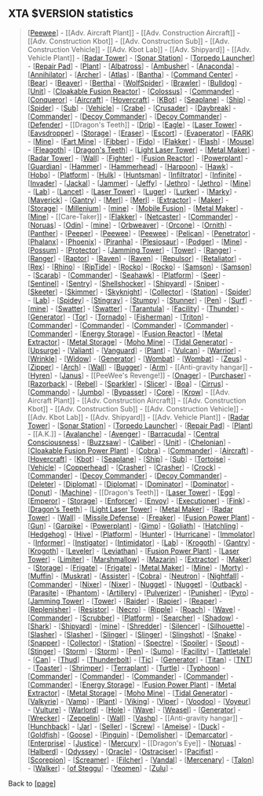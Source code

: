 ## XTA $VERSION  statistics ##
> [[Peewee](Armoured.md)] - [[Adv. Aircraft Plant]] - [[Adv. Construction Aircraft]] - [[Adv. Construction Kbot]] - [[Adv. Construction Sub]] - [[Adv. Construction Vehicle]] - [[Adv. Kbot Lab]] - [[Adv. Shipyard]] - [[Adv. Vehicle Plant]] - [[Radar Tower](Advanced.md)] - [[Sonar Station](Advanced.md)] - [[Torpedo Launcher](Advanced.md)] - [[Repair Pad](Air.md)] - [[Plant](Aircraft.md)] - [[Albatross](Albatross.md)] - [[Ambusher](Ambusher.md)] - [[Anaconda](Anaconda.md)] - [[Annihilator](Annihilator.md)] - [[Archer](Archer.md)] - [[Atlas](Atlas.md)] - [[Bantha](Bantha.md)] - [[Command Center](Arm.md)] - [[Bear](Bear.md)] - [[Beaver](Beaver.md)] - [[Bertha](Big.md)] - [[WolfSpider](WolfSpider.md)] - [[Brawler](Brawler.md)] - [[Bulldog](Bulldog.md)] - [[Unit](Capture.md)] - [[Cloakable Fusion Reactor](Medium.md)] - [[Colossus](Colossus.md)] - [[Commander](Commander.md)] - [[Conqueror](Conqueror.md)] - [[Aircraft](Construction.md)] - [[Hovercraft](Construction.md)] - [[KBot](Construction.md)] - [[Seaplane](Construction.md)] - [[Ship](Construction.md)] - [[Spider](Construction.md)] - [[Sub](Construction.md)] - [[Vehicle](Construction.md)] - [[Crabe](Crabe.md)] - [[Crusader](Crusader.md)] - [[Daybreak](Daybreak.md)] - [[Commander](Decoy.md)] - [[Decoy Commander](Upgraded.md)] - [[Decoy Commander](Upgraded.md)] - [[Defender](Defender.md)] - [[Dragon's Teeth]] - [[Drip](Drip.md)] - [[Eagle](Eagle.md)] - [[Laser Tower](Light.md)] - [[Eavsdropper](Eavsdropper.md)] - [[Storage](Energy.md)] - [[Eraser](Eraser.md)] - [[Escort](Escort.md)] - [[Evaperator](Evaperator.md)] - [[FARK](FARK.md)] - [[Mine](Fart.md)] - [[Fart Mine](Spidey.md)] - [[Fibber](Fibber.md)] - [[Fido](Fido.md)] - [[Flakker](Flakker.md)] - [[Flash](Flash.md)] - [[Mouse](Mouse.md)] - [[Fleagoth](Fleagoth.md)] - [[Dragon's Teeth](Floating.md)] - [[Light Laser Tower](Floating.md)] - [[Metal Maker](Floating.md)] - [[Radar Tower](Floating.md)] - [[Wall](Fortification.md)] - [[Fighter](Freedom.md)] - [[Fusion Reactor](Heavy.md)] - [[Powerplant](Geothermal.md)] - [[Guardian](Guardian.md)] - [[Hammer](Hammer.md)] - [[Hammerhead](Hammerhead.md)] - [[Harpoon](Harpoon.md)] - [[Hawk](Hawk.md)] - [[Hobo](Hobo.md)] - [[Platform](Hovercraft.md)] - [[Hulk](Hulk.md)] - [[Huntsman](Huntsman.md)] - [[Infiltrator](Infiltrator.md)] - [[Infinite](Infinite.md)] - [[Invader](Invader.md)] - [[Jackal](Jackal.md)] - [[Jammer](Jammer.md)] - [[Jeffy](Jeffy.md)] - [[Jethro](Jethro.md)] - [[Jethro](Jethro.md)] - [[Mine](Kaboom.md)] - [[Lab](Kbot.md)] - [[Lancet](Lancet.md)] - [[Laser Tower](Light.md)] - [[Luger](Luger.md)] - [[Lurker](Lurker.md)] - [[Marky](Marky.md)] - [[Maverick](Maverick.md)] - [[Gantry](Mech.md)] - [[Merl](Merl.md)] - [[Merl](Merl.md)] - [[Extractor](Metal.md)] - [[Maker](Metal.md)] - [[Storage](Metal.md)] - [[Millenium](Millenium.md)] - [[mine](Mini.md)] - [[Mobile Fusion](Light.md)] - [[Metal Maker](Moho.md)] - [[Mine](Moho.md)] - [[Care-Taker]] - [[Flakker](Naval.md)] - [[Netcaster](Netcaster.md)] - [[Commander](Commander.md)] - [[Noruas](Noruas.md)] - [[Odin](Odin.md)] - [[mine](Ooomph.md)] - [[Orbweaver](Orbweaver.md)] - [[Orcone](Orcone.md)] - [[Ornith](Ornith.md)] - [[Panther](Panther.md)] - [[Peeper](Peeper.md)] - [[Peewee](Peewee.md)] - [[Peewee](HeMan.md)] - [[Pelican](Pelican.md)] - [[Penetrator](Penetrator.md)] - [[Phalanx](Phalanx.md)] - [[Phoenix](Phoenix.md)] - [[Piranha](Piranha.md)] - [[Plesiosaur](Plesiosaur.md)] - [[Podger](Podger.md)] - [[Mine](Popper.md)] - [[Possum](Sneaky.md)] - [[Protector](Protector.md)] - [[Jamming Tower](Radar.md)] - [[Tower](Radar.md)] - [[Ranger](Ranger.md)] - [[Ranger](Ranger.md)] - [[Raptor](Raptor.md)] - [[Raven](Raven.md)] - [[Raven](Raven.md)] - [[Repulsor](Repulsor.md)] - [[Retaliator](Retaliator.md)] - [[Rex](Rex.md)] - [[Rhino](Rhino.md)] - [[RipTide](RipTide.md)] - [[Rocko](Rocko.md)] - [[Rocko](Rocko.md)] - [[Samson](Samson.md)] - [[Samson](Samson.md)] - [[Scarab](Scarab.md)] - [[Commander](Commander.md)] - [[Seahawk](Seahawk.md)] - [[Platform](Seaplane.md)] - [[Seer](Seer.md)] - [[Sentinel](Sentinel.md)] - [[Sentry](Sentry.md)] - [[Shellshocker](Shellshocker.md)] - [[Shipyard](Shipyard.md)] - [[Sniper](Sniper.md)] - [[Skeeter](Skeeter.md)] - [[Skimmer](Skimmer.md)] - [[Skyknight](Skyknight.md)] - [[Collector](Solar.md)] - [[Station](Sonar.md)] - [[Spider](Spider.md)] - [[Lab](Spider.md)] - [[Spidey](Spidey.md)] - [[Stingray](Stingray.md)] - [[Stumpy](Stumpy.md)] - [[Stunner](Stunner.md)] - [[Pen](Sub.md)] - [[Surf](Surf.md)] - [[mine](Surprise.md)] - [[Swatter](Swatter.md)] - [[Swatter](Swatter.md)] - [[Tarantula](Tarantula.md)] - [[Facility](Targeting.md)] - [[Thunder](Thunder.md)] - [[Generator](Tidal.md)] - [[Tor](Tor.md)] - [[Tornado](Tornado.md)] - [[Fisherman](Fisherman.md)] - [[Triton](Triton.md)] - [[Commander](Commander.md)] - [[Commander](Advanced.md)] - [[Commander](Battle.md)] - [[Commander](Satelight.md)] - [[Commander](Upgraded.md)] - [[Energy Storage](Underwater.md)] - [[Fusion Reactor](Underwater.md)] - [[Metal Extractor](Underwater.md)] - [[Metal Storage](Underwater.md)] - [[Moho Mine](Underwater.md)] - [[Tidal Generator](Underwater.md)] - [[Upsurge](Upsurge.md)] - [[Valiant](Valiant.md)] - [[Vanguard](Vanguard.md)] - [[Plant](Vehicle.md)] - [[Vulcan](Vulcan.md)] - [[Warrior](Warrior.md)] - [[Wrinkle](Water.md)] - [[Widow](Widow.md)] - [[Generator](Wind.md)] - [[Wombat](Wombat.md)] - [[Wombat](Wombat.md)] - [[Zeus](Zeus.md)] - [[Zipper](Zipper.md)] - [[Arch](Arch.md)] - [[Wall](Bertha.md)] - [[Bugger](Bugger.md)] - [[Arm](Arm.md)] - [[Anti-gravity hangar]] - [[Hyren](Hyren.md)] - [[Janus](Janus.md)] - [[PeeWee's Revenge!]] - [[Onager](Onager.md)] - [[Purchaser](Purchaser.md)] - [[Razorback](Razorback.md)] - [[Rebel](Rebel.md)] - [[Sparkler](Sparkler.md)] - [[Slicer](Slicer.md)] - [[Boa](Boa.md)] - [[Cirrus](Cirrus.md)] - [[Commando](Commando.md)] - [[Jumbo](Jumbo.md)] - [[Bypasser](Bypasser.md)] - [[Core](Core.md)] - [[Krow](Krow.md)] - [[Adv. Aircraft Plant]] - [[Adv. Construction Aircraft]] - [[Adv. Construction Kbot]] - [[Adv. Construction Sub]] - [[Adv. Construction Vehicle]] - [[Adv. Kbot Lab]] - [[Adv. Shipyard]] - [[Adv. Vehicle Plant]] - [[Radar Tower](Advanced.md)] - [[Sonar Station](Advanced.md)] - [[Torpedo Launcher](Advanced.md)] - [[Repair Pad](Air.md)] - [[Plant](Aircraft.md)] - [[A.K.]] - [[Avalanche](Avalanche.md)] - [[Avenger](Avenger.md)] - [[Barracuda](Barracuda.md)] - [[Central Consciousness](Core.md)] - [[Buzzsaw](Buzzsaw.md)] - [[Caliber](Caliber.md)] - [[Unit](Capture.md)] - [[Chelonian](Chelonian.md)] - [[Cloakable Fusion Power Plant](Medium.md)] - [[Cobra](Cobra.md)] - [[Commander](Commander.md)] - [[Aircraft](Construction.md)] - [[Hovercraft](Construction.md)] - [[Kbot](Construction.md)] - [[Seaplane](Construction.md)] - [[Ship](Construction.md)] - [[Sub](Construction.md)] - [[Tortoise](Construction.md)] - [[Vehicle](Construction.md)] - [[Copperhead](Copperhead.md)] - [[Crasher](Crasher.md)] - [[Crasher](Crasher.md)] - [[Crock](Crock.md)] - [[Commander](Decoy.md)] - [[Decoy Commander](Upgraded.md)] - [[Decoy Commander](Upgraded.md)] - [[Deleter](Deleter.md)] - [[Diplomat](Diplomat.md)] - [[Diplomat](Diplomat.md)] - [[Dominator](Dominator.md)] - [[Dominator](Dominator.md)] - [[Donut](Donut.md)] - [[Machine](Doomsday.md)] - [[Dragon's Teeth]] - [[Laser Tower](Light.md)] - [[Egg](Rotton.md)] - [[Emperor](Emperor.md)] - [[Storage](Energy.md)] - [[Enforcer](Enforcer.md)] - [[Envoy](Envoy.md)] - [[Executioner](Executioner.md)] - [[Fink](Fink.md)] - [[Dragon's Teeth](Floating.md)] - [[Light Laser Tower](Floating.md)] - [[Metal Maker](Floating.md)] - [[Radar Tower](Floating.md)] - [[Wall](Fortification.md)] - [[Missile Defense](Fortitude.md)] - [[Freaker](Freaker.md)] - [[Fusion Power Plant](Heavy.md)] - [[Gun](Gaat.md)] - [[Garpike](Garpike.md)] - [[Powerplant](Geothermal.md)] - [[Gimp](Gimp.md)] - [[Goliath](Goliath.md)] - [[Hatchling](Hatchling.md)] - [[Hedgehog](Hedgehog.md)] - [[Hive](Hive.md)] - [[Platform](Hovercraft.md)] - [[Hunter](Hunter.md)] - [[Hurricane](Hurricane.md)] - [[Immolator](Immolator.md)] - [[Informer](Informer.md)] - [[Instigator](Instigator.md)] - [[Intimidator](Intimidator.md)] - [[Lab](Kbot.md)] - [[Krogoth](Krogoth.md)] - [[Gantry](Krogoth.md)] - [[Krogoth](Krogoth.md)] - [[Leveler](Leveler.md)] - [[Leviathan](Leviathan.md)] - [[Fusion Power Plant](Light.md)] - [[Laser Tower](Light.md)] - [[Limiter](Limiter.md)] - [[Marshmallow](Marshmallow.md)] - [[Mazarin](Mazarin.md)] - [[Extractor](Metal.md)] - [[Maker](Metal.md)] - [[Storage](Metal.md)] - [[Frigate](Rocket.md)] - [[Frigate](Rocket.md)] - [[Metal Maker](Moho.md)] - [[Mine](Moho.md)] - [[Morty](Morty.md)] - [[Muffin](Muffin.md)] - [[Muskrat](Muskrat.md)] - [[Assister](Assister.md)] - [[Cobra](Naval.md)] - [[Neutron](Neutron.md)] - [[Nightfall](Nightfall.md)] - [[Commander](Commander.md)] - [[Nixer](Nixer.md)] - [[Nixer](Nixer.md)] - [[Nugget](Nugget.md)] - [[Nugget](Tic.md)] - [[Outback](Outback.md)] - [[Parasite](Parasite.md)] - [[Phantom](Phantom.md)] - [[Artillery](Mobile.md)] - [[Pulverizer](Pulverizer.md)] - [[Punisher](Punisher.md)] - [[Pyro](Pyro.md)] - [[Jamming Tower](Radar.md)] - [[Tower](Radar.md)] - [[Raider](Raider.md)] - [[Rapier](Rapier.md)] - [[Reaper](Reaper.md)] - [[Replenisher](Replenisher.md)] - [[Resistor](Resistor.md)] - [[Necro](Necro.md)] - [[Ripple](Ripple.md)] - [[Roach](Roach.md)] - [[Wave](Rogue.md)] - [[Commander](Commander.md)] - [[Scrubber](Scrubber.md)] - [[Platform](Seaplane.md)] - [[Searcher](Searcher.md)] - [[Shadow](Shadow.md)] - [[Shark](Shark.md)] - [[Shipyard](Shipyard.md)] - [[mine](Shock.md)] - [[Shredder](Shredder.md)] - [[Silencer](Silencer.md)] - [[Silhouette](Silhouette.md)] - [[Slasher](Slasher.md)] - [[Slasher](Slasher.md)] - [[Slinger](Slinger.md)] - [[Slinger](Slinger.md)] - [[Slingshot](Slingshot.md)] - [[Snake](Snake.md)] - [[Snapper](Snapper.md)] - [[Collector](Solar.md)] - [[Station](Sonar.md)] - [[Spectre](Spectre.md)] - [[Spoiler](Spoiler.md)] - [[Spout](Spout.md)] - [[Stinger](Stinger.md)] - [[Storm](Storm.md)] - [[Storm](Storm.md)] - [[Pen](Sub.md)] - [[Sumo](Sumo.md)] - [[Facility](Targeting.md)] - [[Tattletale](Tattletale.md)] - [[Can](The.md)] - [[Thud](Thud.md)] - [[Thunderbolt](Thunderbolt.md)] - [[Tic](Tic.md)] - [[Generator](Tidal.md)] - [[Titan](Titan.md)] - [[TNT](TNT.md)] - [[Toaster](Toaster.md)] - [[Shrimper](Shrimper.md)] - [[Terraplant](Terraplant.md)] - [[Turtle](Turtle.md)] - [[Typhoon](Typhoon.md)] - [[Commander](Commander.md)] - [[Commander](Advanced.md)] - [[Commander](Battle.md)] - [[Commander](Satelight.md)] - [[Commander](Upgraded.md)] - [[Energy Storage](Underwater.md)] - [[Fusion Power Plant](Underwater.md)] - [[Metal Extractor](Underwater.md)] - [[Metal Storage](Underwater.md)] - [[Moho Mine](Underwater.md)] - [[Tidal Generator](Underwater.md)] - [[Valkyrie](Valkyrie.md)] - [[Vamp](Vamp.md)] - [[Plant](Vehicle.md)] - [[Viking](Viking.md)] - [[Viper](Viper.md)] - [[Voodoo](Voodoo.md)] - [[Voyeur](Voyeur.md)] - [[Vulture](Vulture.md)] - [[Warlord](Warlord.md)] - [[Hole](Water.md)] - [[Wave](Wave.md)] - [[Weasel](Weasel.md)] - [[Generator](Wind.md)] - [[Wrecker](Wrecker.md)] - [[Zeppelin](Zeppelin.md)] - [[Wall](Bertha.md)] - [[Vashp](Vashp.md)] - [[Anti-gravity hangar]] - [[Hunchback](Hunchback.md)] - [[Jar](The.md)] - [[Seller](Seller.md)] - [[Screw](Screw.md)] - [[Ameise](Ameise.md)] - [[Duck](Duck.md)] - [[Goldfish](Goldfish.md)] - [[Goose](Goose.md)] - [[Pinguin](Pinguin.md)] - [[Demolisher](Demolisher.md)] - [[Demarcator](Demarcator.md)] - [[Enterprise](Enterprise.md)] - [[Justice](Justice.md)] - [[Mercury](Mercury.md)] - [[Dragon's Eye]] - [[Noruas](Noruas.md)] - [[Halberd](Halberd.md)] - [[Odyssey](Odyssey.md)] - [[Oracle](Oracle.md)] - [[Ostraciser](Ostraciser.md)] - [[Pacifist](Pacifist.md)] - [[Scorepion](Scorepion.md)] - [[Screamer](Screamer.md)] - [[Filcher](Filcher.md)] - [[Vandal](Vandal.md)] - [[Mercenary](Mercenary.md)] - [[Talon](Talon.md)] - [[Walker](Walker.md)] - [[of Steggu](Guardian.md)] - [[Yeomen](Yeomen.md)] - [[Zulu](Zulu.md)] -

Back to [[page](main.md)]

